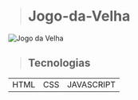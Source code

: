 > # Jogo-da-Velha

![Jogo da Velha ](https://user-images.githubusercontent.com/110351770/227366099-227bf03a-48e2-471d-9fa6-fff33844363d.png)

> ## Tecnologias
<table>
<tr>
<td>HTML</td>
<td>CSS</td>
<td>JAVASCRIPT</td>
</tr>
</table>
